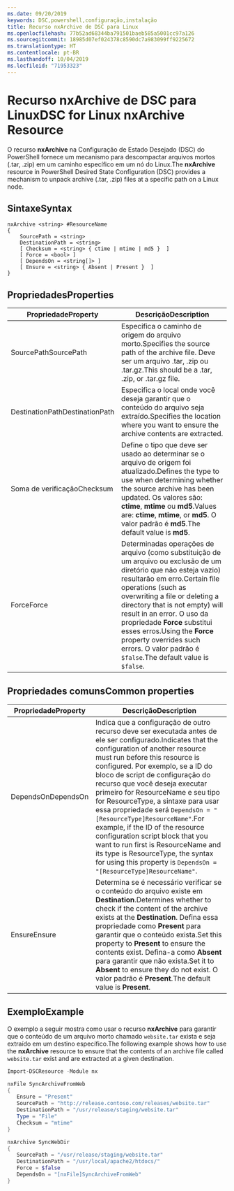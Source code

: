 ```yaml
---
ms.date: 09/20/2019
keywords: DSC,powershell,configuração,instalação
title: Recurso nxArchive de DSC para Linux
ms.openlocfilehash: 77b52ad68344ba791501baeb585a5001cc97a126
ms.sourcegitcommit: 18985d07ef024378c8590dc7a983099ff9225672
ms.translationtype: HT
ms.contentlocale: pt-BR
ms.lasthandoff: 10/04/2019
ms.locfileid: "71953323"
---
```

# <a name="dsc-for-linux-nxarchive-resource"></a><span data-ttu-id="8746c-103">Recurso nxArchive de DSC para Linux</span><span class="sxs-lookup"><span data-stu-id="8746c-103">DSC for Linux nxArchive Resource</span></span>

<span data-ttu-id="8746c-104">O recurso **nxArchive** na Configuração de Estado Desejado (DSC) do PowerShell fornece um mecanismo para descompactar arquivos mortos (.tar, .zip) em um caminho específico em um nó do Linux.</span><span class="sxs-lookup"><span data-stu-id="8746c-104">The **nxArchive** resource in PowerShell Desired State Configuration (DSC) provides a mechanism to unpack archive (.tar, .zip) files at a specific path on a Linux node.</span></span>

## <a name="syntax"></a><span data-ttu-id="8746c-105">Sintaxe</span><span class="sxs-lookup"><span data-stu-id="8746c-105">Syntax</span></span>

```Syntax
nxArchive <string> #ResourceName
{
    SourcePath = <string>
    DestinationPath = <string>
    [ Checksum = <string> { ctime | mtime | md5 }  ]
    [ Force = <bool> ]
    [ DependsOn = <string[]> ]
    [ Ensure = <string> { Absent | Present }  ]
}
```

## <a name="properties"></a><span data-ttu-id="8746c-106">Propriedades</span><span class="sxs-lookup"><span data-stu-id="8746c-106">Properties</span></span>

|<span data-ttu-id="8746c-107">Propriedade</span><span class="sxs-lookup"><span data-stu-id="8746c-107">Property</span></span> |<span data-ttu-id="8746c-108">Descrição</span><span class="sxs-lookup"><span data-stu-id="8746c-108">Description</span></span> |
|---|---|
|<span data-ttu-id="8746c-109">SourcePath</span><span class="sxs-lookup"><span data-stu-id="8746c-109">SourcePath</span></span> |<span data-ttu-id="8746c-110">Especifica o caminho de origem do arquivo morto.</span><span class="sxs-lookup"><span data-stu-id="8746c-110">Specifies the source path of the archive file.</span></span> <span data-ttu-id="8746c-111">Deve ser um arquivo .tar, .zip ou .tar.gz.</span><span class="sxs-lookup"><span data-stu-id="8746c-111">This should be a .tar, .zip, or .tar.gz file.</span></span> |
|<span data-ttu-id="8746c-112">DestinationPath</span><span class="sxs-lookup"><span data-stu-id="8746c-112">DestinationPath</span></span> |<span data-ttu-id="8746c-113">Especifica o local onde você deseja garantir que o conteúdo do arquivo seja extraído.</span><span class="sxs-lookup"><span data-stu-id="8746c-113">Specifies the location where you want to ensure the archive contents are extracted.</span></span> |
|<span data-ttu-id="8746c-114">Soma de verificação</span><span class="sxs-lookup"><span data-stu-id="8746c-114">Checksum</span></span> |<span data-ttu-id="8746c-115">Define o tipo que deve ser usado ao determinar se o arquivo de origem foi atualizado.</span><span class="sxs-lookup"><span data-stu-id="8746c-115">Defines the type to use when determining whether the source archive has been updated.</span></span> <span data-ttu-id="8746c-116">Os valores são: **ctime**, **mtime** ou **md5**.</span><span class="sxs-lookup"><span data-stu-id="8746c-116">Values are: **ctime**, **mtime**, or **md5**.</span></span> <span data-ttu-id="8746c-117">O valor padrão é **md5**.</span><span class="sxs-lookup"><span data-stu-id="8746c-117">The default value is **md5**.</span></span> |
|<span data-ttu-id="8746c-118">Force</span><span class="sxs-lookup"><span data-stu-id="8746c-118">Force</span></span> |<span data-ttu-id="8746c-119">Determinadas operações de arquivo (como substituição de um arquivo ou exclusão de um diretório que não esteja vazio) resultarão em erro.</span><span class="sxs-lookup"><span data-stu-id="8746c-119">Certain file operations (such as overwriting a file or deleting a directory that is not empty) will result in an error.</span></span> <span data-ttu-id="8746c-120">O uso da propriedade **Force** substitui esses erros.</span><span class="sxs-lookup"><span data-stu-id="8746c-120">Using the **Force** property overrides such errors.</span></span> <span data-ttu-id="8746c-121">O valor padrão é `$false`.</span><span class="sxs-lookup"><span data-stu-id="8746c-121">The default value is `$false`.</span></span> |

## <a name="common-properties"></a><span data-ttu-id="8746c-122">Propriedades comuns</span><span class="sxs-lookup"><span data-stu-id="8746c-122">Common properties</span></span>

|<span data-ttu-id="8746c-123">Propriedade</span><span class="sxs-lookup"><span data-stu-id="8746c-123">Property</span></span> |<span data-ttu-id="8746c-124">Descrição</span><span class="sxs-lookup"><span data-stu-id="8746c-124">Description</span></span> |
|---|---|
|<span data-ttu-id="8746c-125">DependsOn</span><span class="sxs-lookup"><span data-stu-id="8746c-125">DependsOn</span></span> |<span data-ttu-id="8746c-126">Indica que a configuração de outro recurso deve ser executada antes de ele ser configurado.</span><span class="sxs-lookup"><span data-stu-id="8746c-126">Indicates that the configuration of another resource must run before this resource is configured.</span></span> <span data-ttu-id="8746c-127">Por exemplo, se a ID do bloco de script de configuração do recurso que você deseja executar primeiro for ResourceName e seu tipo for ResourceType, a sintaxe para usar essa propriedade será `DependsOn = "[ResourceType]ResourceName"`.</span><span class="sxs-lookup"><span data-stu-id="8746c-127">For example, if the ID of the resource configuration script block that you want to run first is ResourceName and its type is ResourceType, the syntax for using this property is `DependsOn = "[ResourceType]ResourceName"`.</span></span> |
|<span data-ttu-id="8746c-128">Ensure</span><span class="sxs-lookup"><span data-stu-id="8746c-128">Ensure</span></span> |<span data-ttu-id="8746c-129">Determina se é necessário verificar se o conteúdo do arquivo existe em **Destination**.</span><span class="sxs-lookup"><span data-stu-id="8746c-129">Determines whether to check if the content of the archive exists at the **Destination**.</span></span> <span data-ttu-id="8746c-130">Defina essa propriedade como **Present** para garantir que o conteúdo exista.</span><span class="sxs-lookup"><span data-stu-id="8746c-130">Set this property to **Present** to ensure the contents exist.</span></span> <span data-ttu-id="8746c-131">Defina-a como **Absent** para garantir que não exista.</span><span class="sxs-lookup"><span data-stu-id="8746c-131">Set it to **Absent** to ensure they do not exist.</span></span> <span data-ttu-id="8746c-132">O valor padrão é **Present**.</span><span class="sxs-lookup"><span data-stu-id="8746c-132">The default value is **Present**.</span></span> |

## <a name="example"></a><span data-ttu-id="8746c-133">Exemplo</span><span class="sxs-lookup"><span data-stu-id="8746c-133">Example</span></span>

<span data-ttu-id="8746c-134">O exemplo a seguir mostra como usar o recurso **nxArchive** para garantir que o conteúdo de um arquivo morto chamado `website.tar` exista e seja extraído em um destino específico.</span><span class="sxs-lookup"><span data-stu-id="8746c-134">The following example shows how to use the **nxArchive** resource to ensure that the contents of an archive file called `website.tar` exist and are extracted at a given destination.</span></span>

```powershell
Import-DSCResource -Module nx

nxFile SyncArchiveFromWeb
{
   Ensure = "Present"
   SourcePath = "http://release.contoso.com/releases/website.tar"
   DestinationPath = "/usr/release/staging/website.tar"
   Type = "File"
   Checksum = "mtime"
}

nxArchive SyncWebDir
{
   SourcePath = "/usr/release/staging/website.tar"
   DestinationPath = "/usr/local/apache2/htdocs/"
   Force = $false
   DependsOn = "[nxFile]SyncArchiveFromWeb"
}
```